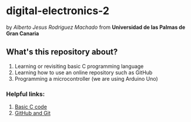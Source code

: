 # digital-electronics-2

by *Alberto Jesus Rodriguez Machado*
from __Universidad de las Palmas de Gran Canaria__

## **What's this repository about?**
  1. Learning or revisiting basic C programming language
  2. Learning how to use an online repository such as GitHub
  3. Programming a microcontroller (we are using Arduino Uno)
  
### Helpful links:
  1. [Basic C code](https://www.youtube.com/watch?v=KJgsSFOSQv0)
  2. [GitHub and Git](https://www.youtube.com/watch?v=RGOj5yH7evk)
  
